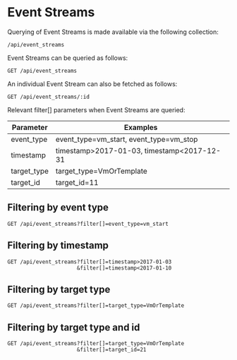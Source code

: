 # Event Streams

Querying of Event Streams is made available via the following
collection:

``` data
/api/event_streams
```

Event Streams can be queried as follows:

``` data
GET /api/event_streams
```

An individual Event Stream can also be fetched as follows:

``` data
GET /api/event_streams/:id
```

Relevant filter\[\] parameters when Event Streams are queried:

| Parameter    | Examples                                     |
| ------------ | -------------------------------------------- |
| event\_type  | event\_type=vm\_start, event\_type=vm\_stop  |
| timestamp    | timestamp\>2017-01-03, timestamp\<2017-12-31 |
| target\_type | target\_type=VmOrTemplate                    |
| target\_id   | target\_id=11                                |

## Filtering by event type

``` data
GET /api/event_streams?filter[]=event_type=vm_start
```

## Filtering by timestamp

``` data
GET /api/event_streams?filter[]=timestamp>2017-01-03
                      &filter[]=timestamp<2017-01-10
```

## Filtering by target type

``` data
GET /api/event_streams?filter[]=target_type=VmOrTemplate
```

## Filtering by target type and id

``` data
GET /api/event_streams?filter[]=target_type=VmOrTemplate
                      &filter[]=target_id=21
```
